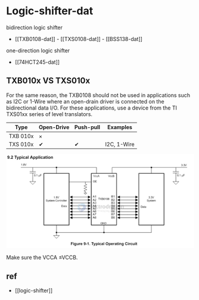 
# Logic-shifter-dat



bidirection logic shifter

- [[TXB0108-dat]] - [[TXS0108-dat]] - [[BSS138-dat]] 

one-direction logic shifter

- [[74HCT245-dat]]


## TXB010x VS TXS010x 

For the same reason, the TXB0108 should not be used in applications such as I2C or 1-Wire where an open-drain driver is connected on the bidirectional data I/O. For these applications, use a device from the TI TXS01xx series of level translators.

| Type     | Open-Drive | Push-pull | Examples    |
| -------- | ---------- | --------- | ----------- |
| TXB 010x | ×          |           |             |
| TXS 010x | ✔          |      ✔     | I2C, 1-Wire |

![](2024-04-30-16-16-14.png)

Make sure the VCCA ≤VCCB.

## ref 

- [[logic-shifter]]